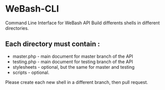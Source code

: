 # WeBash-CLI
Command Line Interface for WeBash API
Build differents shells in different directories.
## Each directory must contain :
* master.php - main document for master branch of the API
* testing.php - main document for testing branch of the API
* stylesheets - optional, but the same for master and testing
* scripts - optional.


Please create each new shell in a different branch, then pull request.

